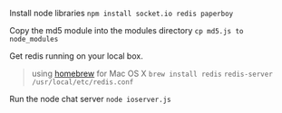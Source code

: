 
Install node libraries
`npm install socket.io redis paperboy`

Copy the md5 module into the modules directory
`cp md5.js to node_modules`

Get redis running on your local box.

> using [homebrew](http://mxcl.github.com/homebrew/) for Mac OS X
> `brew install redis`
> `redis-server /usr/local/etc/redis.conf`

Run the node chat server
`node ioserver.js`

